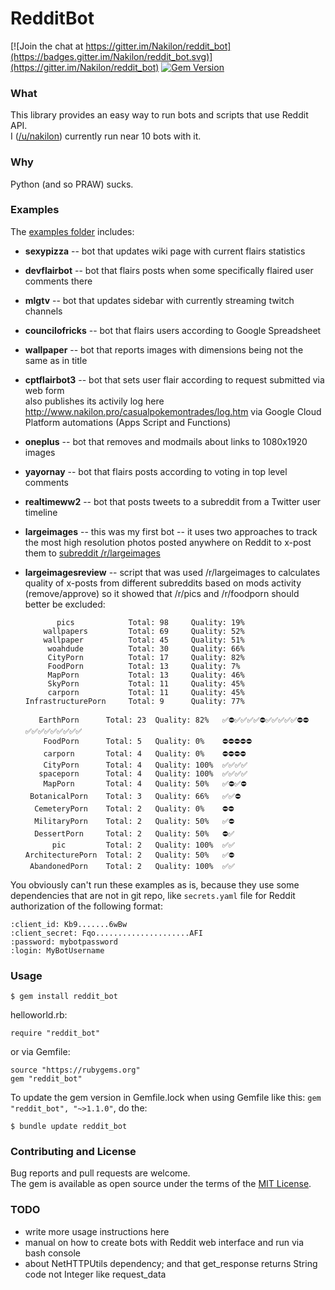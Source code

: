 # RedditBot

[![Join the chat at https://gitter.im/Nakilon/reddit_bot](https://badges.gitter.im/Nakilon/reddit_bot.svg)](https://gitter.im/Nakilon/reddit_bot)
[![Gem Version](https://badge.fury.io/rb/reddit_bot.svg)](http://badge.fury.io/rb/reddit_bot)

### What

This library provides an easy way to run bots and scripts that use Reddit API.  
I ([/u/nakilon](https://www.reddit.com/u/nakilon)) currently run near 10 bots with it.

### Why

Python (and so PRAW) sucks.

### Examples

The [examples folder](examples) includes:

* **sexypizza** -- bot that updates wiki page with current flairs statistics
* **devflairbot** -- bot that flairs posts when some specifically flaired user comments there
* **mlgtv** -- bot that updates sidebar with currently streaming twitch channels
* **councilofricks** -- bot that flairs users according to Google Spreadsheet
* **wallpaper** -- bot that reports images with dimensions being not the same as in title
* **cptflairbot3** -- bot that sets user flair according to request submitted via web form  
  also publishes its activily log here http://www.nakilon.pro/casualpokemontrades/log.htm via Google Cloud Platform automations (Apps Script and Functions)
* **oneplus** -- bot that removes and modmails about links to 1080x1920 images
* **yayornay** -- bot that flairs posts according to voting in top level comments
* **realtimeww2** -- bot that posts tweets to a subreddit from a Twitter user timeline
* **largeimages** -- this was my first bot -- it uses two approaches to track the most high resolution photos posted anywhere on Reddit to x-post them to [subreddit /r/largeimages](https://www.reddit.com/r/largeimages)
* **largeimagesreview** -- script that was used /r/largeimages to calculates quality of x-posts from different subreddits based on mods activity (remove/approve) so it showed that /r/pics and /r/foodporn should better be excluded:

             pics            Total: 98     Quality: 19%  
          wallpapers         Total: 69     Quality: 52%  
          wallpaper          Total: 45     Quality: 51%  
           woahdude          Total: 30     Quality: 66%  
           CityPorn          Total: 17     Quality: 82%  
           FoodPorn          Total: 13     Quality: 7%  
           MapPorn           Total: 13     Quality: 46%  
           SkyPorn           Total: 11     Quality: 45%  
           carporn           Total: 11     Quality: 45%  
      InfrastructurePorn     Total: 9      Quality: 77%  

         EarthPorn      Total: 23  Quality: 82%   ✅⛔✅✅✅✅⛔✅✅✅✅✅⛔⛔✅✅✅✅✅✅✅✅✅  
          FoodPorn      Total: 5   Quality: 0%    ⛔⛔⛔⛔⛔                   
          carporn       Total: 4   Quality: 0%    ⛔⛔⛔⛔                    
          CityPorn      Total: 4   Quality: 100%  ✅✅✅✅                    
         spaceporn      Total: 4   Quality: 100%  ✅✅✅✅                    
          MapPorn       Total: 4   Quality: 50%   ✅⛔✅⛔                    
       BotanicalPorn    Total: 3   Quality: 66%   ✅✅⛔                     
        CemeteryPorn    Total: 2   Quality: 0%    ⛔⛔                      
        MilitaryPorn    Total: 2   Quality: 50%   ✅⛔                      
        DessertPorn     Total: 2   Quality: 50%   ⛔✅                      
            pic         Total: 2   Quality: 100%  ✅✅                      
      ArchitecturePorn  Total: 2   Quality: 50%   ✅⛔                      
       AbandonedPorn    Total: 2   Quality: 100%  ✅✅                      

You obviously can't run these examples as is, because they use some dependencies that are not in git repo, like `secrets.yaml` file for Reddit authorization of the following format:

    :client_id: Kb9.......6wBw
    :client_secret: Fqo.....................AFI
    :password: mybotpassword
    :login: MyBotUsername

### Usage

    $ gem install reddit_bot

helloworld.rb:

    require "reddit_bot"

or via Gemfile:

    source "https://rubygems.org"
    gem "reddit_bot"

To update the gem version in Gemfile.lock when using Gemfile like this: `gem "reddit_bot", "~>1.1.0"`, do the:

    $ bundle update reddit_bot

### Contributing and License

Bug reports and pull requests are welcome.  
The gem is available as open source under the terms of the [MIT License](http://opensource.org/licenses/MIT).

### TODO

* write more usage instructions here
* manual on how to create bots with Reddit web interface and run via bash console
* about NetHTTPUtils dependency; and that get_response returns String code not Integer like request_data
